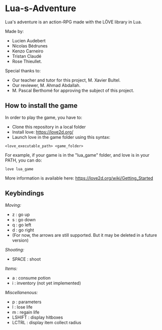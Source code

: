 # Lua-s-Adventure
Lua's adventure is an action-RPG made with the LÖVE library in Lua.

Made by:
- Lucien Audebert
- Nicolas Bédrunes
- Kenzo Carneiro
- Tristan Claudé
- Rose Thieullet.

Special thanks to:
- Our teacher and tutor for this project, M. Xavier Bultel.
- Our reviewer, M. Ahmad Abdallah.
- M. Pascal Berthomé for approving the subject of this project.

## How to install the game
In order to play the game, you have to:
- Clone this repository in a local folder
- Install love: https://love2d.org/
- Launch love in the game folder using this syntax:
```
<love_executable_path> <game_folder>
```
For example, if your game is in the "lua_game" folder, and love is in your PATH, you can do:
```
love lua_game
```

More information is available here: https://love2d.org/wiki/Getting_Started


## Keybindings

*Moving:*
- z : go up
- s : go down
- q : go left
- d : go right
- (For now, the arrows are still supported. But it may be deleted in a future version)

*Shooting:*
- SPACE : shoot

*Items:*
- a : consume potion
- i : inventory (not yet implemented)

*Miscellanenous:*
- p : parameters
- l : lose life
- m : regain life
- LSHIFT : display hitboxes
- LCTRL : display item collect radius
